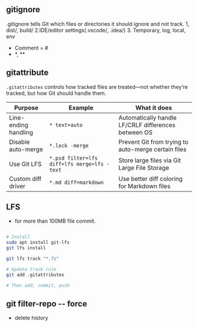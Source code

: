 ## gitignore
.gitignore tells Git which files or directories it should ignore and not track.
1, dist/, build/
2.IDE/editor settings(.vscode/, .idea/) 
3. Temporary, log, local, env

* Comment = #
* \*, \*\*

## gitattribute
`.gitattributes` controls how tracked files are treated—not whether they’re tracked, but how Git should handle them.

| Purpose              | Example                                     | What it does                                        |
| -------------------- | ------------------------------------------- | --------------------------------------------------- |
| Line-ending handling | `* text=auto`                               | Automatically handle LF/CRLF differences between OS |
| Disable auto-merge   | `*.lock -merge`                             | Prevent Git from trying to auto-merge certain files |
| Use Git LFS          | `*.psd filter=lfs diff=lfs merge=lfs -text` | Store large files via Git Large File Storage        |
| Custom diff driver   | `*.md diff=markdown`                        | Use better diff coloring for Markdown files         |



## LFS
* for more than 100MB file commit.

```bash

# Install
sudo apt install git-lfs
git lfs install

git lfs track "*.7z"

# Update track rule
git add .gitattributes

# Then add, commit, push

```

## git filter-repo -- force 
* delete history
